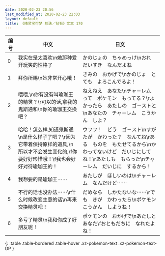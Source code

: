 ```yaml
---
date: 2020-02-23 20:56
last_modified_at: 2020-02-23 22:03
layout: default
title: 《精灵宝可梦 珍珠／钻石》文本 170
---
```

| 编号 | 中文 | 日文 |
| ---- | ---- | ---- |
| 0 | 我实在是太喜欢\n她那种爱开玩笑的性格了 | かのじょの　ちゃめっけ\nおれ　だいすき　なんだよね |
| 1 | 拜你所赐\n她非常开心哦！ | きみの　おかげで\nかのじょ　とても　よろこんでるよ！ |
| 2 | 喂喂,\n你有没有叫瑜珈王的精灵？\r可以的话,拿我的鬼斯通和\n你的瑜珈王交换吧？ | ねえねえ　あなた\nチャ－レム　って　ポケモン　もってる？\rよかったら　あたしの　ゴ－ストと\nあなたの　チャ－レム　こうかん　しよ？ |
| 3 | 哈哈！怎么样,知道鬼斯通\n是什么样子了吧？\r因为它带着保持原样的道具,\n所以才不会发生变化的,\f你要好好珍惜哦！\f我也会好好对待瑜珈王的！ | ウフフ！　どう　ゴ－スト\nすがたが　かわった？　なんてね\rある　ものを　もたせてるから\nかわってないけど　だいじにしてね！\rあたしも　もらった\nチャ－レム　だいじに　するから！ |
| 4 | 我想要的是瑜珈王⋯⋯ | あたしが　ほしいのは\nチャ－レム　なんだけど⋯⋯ |
| 5 | 不行的话也没办法⋯⋯\r什么时候改变主意的话\n再来交换精灵吧！ | だめなら　しかたないな⋯⋯\rでも　きが　かわったら\nポケモン　こうかん　しようね！ |
| 6 | 多亏了精灵\n我和你成了好朋友呢！ | ポケモンの　おかげで\nあたしと　あなた\fおともだちに　なれたよね！ |
{: .table .table-bordered .table-hover .xz-pokemon-text .xz-pokemon-text-DP }